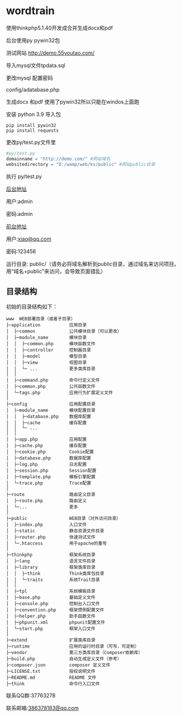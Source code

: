 # wordtrain
使用thinkphp5.1.40开发成合并生成docx和pdf 

后台使用py pywin32包

测试网站 http://demo.55youtao.com/

导入mysql文件tpdata.sql

更改mysql 配置密码

config/adatabase.php

生成docx 和pdf  使用了pywin32所以只能在windos上面跑

安装 python 3.9 导入包

``` 
pip install pywin32
pip install requests 
``` 
更改py/test.py文件里

``` py
#py/test.py 
domainname = "http://demo.com/" #网站域名
websitedirectory = "D:/wamp/web/ks/public" #网站public目录
``` 
执行 py/test.py

[后台地址](http://demo.55youtao.com/admin/)

用户:admin 

密码:admin

[前台地址](http://demo.55youtao.com)

用户:xiao@qq.com 

密码:123456

运行目录: public/（请务必将域名解析到public目录，通过域名来访问项目。用“域名+public”来访问，会导致页面错乱）
## 目录结构

初始的目录结构如下：

~~~
www  WEB部署目录（或者子目录）
├─application           应用目录
│  ├─common             公共模块目录（可以更改）
│  ├─module_name        模块目录
│  │  ├─common.php      模块函数文件
│  │  ├─controller      控制器目录
│  │  ├─model           模型目录
│  │  ├─view            视图目录
│  │  └─ ...            更多类库目录
│  │
│  ├─command.php        命令行定义文件
│  ├─common.php         公共函数文件
│  └─tags.php           应用行为扩展定义文件
│
├─config                应用配置目录
│  ├─module_name        模块配置目录
│  │  ├─database.php    数据库配置
│  │  ├─cache           缓存配置
│  │  └─ ...            
│  │
│  ├─app.php            应用配置
│  ├─cache.php          缓存配置
│  ├─cookie.php         Cookie配置
│  ├─database.php       数据库配置
│  ├─log.php            日志配置
│  ├─session.php        Session配置
│  ├─template.php       模板引擎配置
│  └─trace.php          Trace配置
│
├─route                 路由定义目录
│  ├─route.php          路由定义
│  └─...                更多
│
├─public                WEB目录（对外访问目录）
│  ├─index.php          入口文件
│  ├─static             静态资源文件目录
│  ├─router.php         快速测试文件
│  └─.htaccess          用于apache的重写
│
├─thinkphp              框架系统目录
│  ├─lang               语言文件目录
│  ├─library            框架类库目录
│  │  ├─think           Think类库包目录
│  │  └─traits          系统Trait目录
│  │
│  ├─tpl                系统模板目录
│  ├─base.php           基础定义文件
│  ├─console.php        控制台入口文件
│  ├─convention.php     框架惯例配置文件
│  ├─helper.php         助手函数文件
│  ├─phpunit.xml        phpunit配置文件
│  └─start.php          框架入口文件
│
├─extend                扩展类库目录
├─runtime               应用的运行时目录（可写，可定制）
├─vendor                第三方类库目录（Composer依赖库）
├─build.php             自动生成定义文件（参考）
├─composer.json         composer 定义文件
├─LICENSE.txt           授权说明文件
├─README.md             README 文件
├─think                 命令行入口文件
~~~
联系QQ群:37763278

联系邮箱:386378183@qq.com
